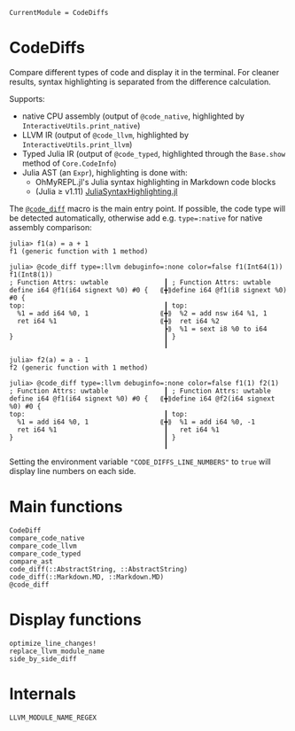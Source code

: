```@meta
CurrentModule = CodeDiffs
```

# CodeDiffs

Compare different types of code and display it in the terminal.
For cleaner results, syntax highlighting is separated from the difference calculation.

Supports:
 - native CPU assembly (output of `@code_native`, highlighted by `InteractiveUtils.print_native`)
 - LLVM IR (output of `@code_llvm`, highlighted by `InteractiveUtils.print_llvm`)
 - Typed Julia IR (output of `@code_typed`, highlighted through the `Base.show` method of `Core.CodeInfo`)
 - Julia AST (an `Expr`), highlighting is done with:
   - OhMyREPL.jl's Julia syntax highlighting in Markdown code blocks
   - (Julia ≥ v1.11) [JuliaSyntaxHighlighting.jl](https://github.com/JuliaLang/JuliaSyntaxHighlighting.jl)

The [`@code_diff`](@ref) macro is the main entry point. If possible, the code type will be
detected automatically, otherwise add e.g. `type=:native` for native assembly comparison:

```jldoctest; setup=:(using CodeDiffs)
julia> f1(a) = a + 1
f1 (generic function with 1 method)

julia> @code_diff type=:llvm debuginfo=:none color=false f1(Int64(1)) f1(Int8(1))
; Function Attrs: uwtable              ┃ ; Function Attrs: uwtable
define i64 @f1(i64 signext %0) #0 {   ⟪╋⟫define i64 @f1(i8 signext %0) #0 {
top:                                   ┃ top:
  %1 = add i64 %0, 1                  ⟪╋⟫  %2 = add nsw i64 %1, 1
  ret i64 %1                          ⟪╋⟫  ret i64 %2
                                       ┣⟫  %1 = sext i8 %0 to i64
}                                      ┃ }
                                       ┃

julia> f2(a) = a - 1
f2 (generic function with 1 method)

julia> @code_diff type=:llvm debuginfo=:none color=false f1(1) f2(1)
; Function Attrs: uwtable              ┃ ; Function Attrs: uwtable
define i64 @f1(i64 signext %0) #0 {   ⟪╋⟫define i64 @f2(i64 signext %0) #0 {
top:                                   ┃ top:
  %1 = add i64 %0, 1                  ⟪╋⟫  %1 = add i64 %0, -1
  ret i64 %1                           ┃   ret i64 %1
}                                      ┃ }
                                       ┃
```

Setting the environment variable `"CODE_DIFFS_LINE_NUMBERS"` to `true` will display line
numbers on each side.

# Main functions

```@docs
CodeDiff
compare_code_native
compare_code_llvm
compare_code_typed
compare_ast
code_diff(::AbstractString, ::AbstractString)
code_diff(::Markdown.MD, ::Markdown.MD)
@code_diff
```

# Display functions

```@docs
optimize_line_changes!
replace_llvm_module_name
side_by_side_diff
```

# Internals

```@docs
LLVM_MODULE_NAME_REGEX
```

